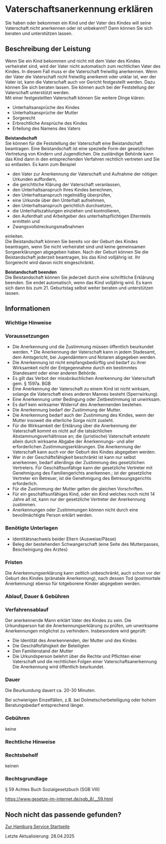 




Vaterschaftsanerkennung erklären
================================

Sie haben oder bekommen ein Kind und der Vater des Kindes will seine Vaterschaft nicht anerkennen oder ist unbekannt? Dann können Sie sich beraten und unterstützen lassen.

Beschreibung der Leistung
-------------------------

Wenn Sie ein Kind bekommen und nicht mit dem Vater des Kindes verheiratet sind, wird der Vater nicht automatisch zum rechtlichen Vater des Kindes. In diesem Fall muss er die Vaterschaft freiwillig anerkennen. Wenn der Vater die Vaterschaft nicht freiwillig anerkennt oder unklar ist, wer der Vater ist, kann die Vaterschaft auch vor Gericht festgestellt werden. Dazu können Sie sich beraten lassen. Sie können auch bei der Feststellung der Vaterschaft unterstützt werden.  
Mit einer festgestellten Vaterschaft können Sie weitere Dinge klären:

* Unterhaltsansprüche des Kindes
* Unterhaltsansprüche der Mutter
* Sorgerecht
* Erbrechtliche Ansprüche des Kindes
* Erteilung des Namens des Vaters

**Beistandschaft**   
Sie können für die Feststellung der Vaterschaft eine Beistandschaft beantragen. Eine Beistandschaft ist eine spezielle Form der gesetzlichen Vertretung von Kindern und Jugendlichen. Die zuständige Behörde kann das Kind dann in den entsprechenden Verfahren rechtlich vertreten und Sie so entlasten. Es kann zum Beispiel

* den Vater zur Anerkennung der Vaterschaft und Aufnahme der nötigen Urkunden auffordern,
* die gerichtliche Klärung der Vaterschaft veranlassen,
* den Unterhaltsanspruch Ihres Kindes berechnen,
* den Unterhaltsanspruch regelmäßig überprüfen,
* eine Urkunde über den Unterhalt aufnehmen,
* den Unterhaltsanspruch gerichtlich durchsetzen,
* die Unterhaltszahlungen einziehen und kontrollieren,
* den Aufenthalt und Arbeitgeber des unterhaltspflichtigen Elternteils ermitteln und
* Zwangsvollstreckungsmaßnahmen

einleiten.  
Die Beistandschaft können Sie bereits vor der Geburt des Kindes beantragen, wenn Sie nicht verheiratet sind und keine gemeinsamen Sorgeerklärungen abgegeben haben. Nach der Geburt können Sie die Beistandschaft jederzeit beantragen, bis das Kind volljährig ist. Ihr Sorgerecht wird davon nicht eingeschränkt.  
  
**Beistandschaft beenden**   
Die Beistandschaft können Sie jederzeit durch eine schriftliche Erklärung beenden. Sie endet automatisch, wenn das Kind volljährig wird. Es kann sich dann bis zum 21. Geburtstag selbst weiter beraten und unterstützen lassen.

Informationen
-------------

### Wichtige Hinweise

### Voraussetzungen

* Die Anerkennung und die Zustimmung müssen öffentlich beurkundet werden. \* Die Anerkennung der Vaterschaft kann in jedem Stadesamt, dem Amtsgericht, bei Jugendämtern und Notaren abgegeben werden.
* Die Anerkennung ist nicht empfangsbedürftig und bedarf zu ihrer Wirksamkeit nicht der Entgegennahme durch ein bestimmtes Standesamt oder einer anderen Behörde.
* Es gilt das Verbot der missbräuchlichen Anerkennung der Vaterschaft gem. § 1597a. BGB
* Eine Anerkennung der Vaterschaft zu einem Kind ist nicht wirksam, solange die Vaterschaft eines anderen Mannes besteht (Sperrwirkung).
* Eine Anerkennung unter Bedingung oder Zeitbestimmung ist unwirksam.
* Es darf kein wirksamer Widerruf des Anerkennenden bestehen.
* Die Anerkennung bedarf der Zustimmung der Mutter.
* Die Anerkennung bedarf auch der Zustimmung des Kindes, wenn der Mutter insoweit die elterliche Sorge nicht zusteht.
* Für die Wirksamkeit der Erklärung über die Anerkennung der Vaterschaft kommt es nicht auf die tatsächlichen Abstammungsverhältnisse an; die (juristische) Vaterschaft entsteht allein durch wirksame Abgabe der Anerkennungs- und aller erforderlichen Zustimmungserklärungen. Die Anerkennung der Vaterschaft kann auch vor der Geburt des Kindes abgegeben werden.
* Wer in der Geschäftsfähigkeit beschränkt ist kann nur selbst anerkennen, bedarf allerdings der Zustimmung des gesetzlichen Vertreters. Für Geschäftsunfähige kann der gesetzliche Vertreter mit Genehmigung des Familiengerichts anerkennen.; ist der gesetzliche Vertreter ein Betreuer, ist die Genehmigung des Betreuungsgerichts erforderlich.
* Für die Zustimmung der Mutter gelten die gleichen Vorschriften.
* Für ein geschäftsunfähiges Kind, oder ein Kind welches noch nicht 14 Jahre alt ist, kann nur der gesetzliche Vertreter der Anerkennung zustimmen.
* Anerkennungen oder Zustimmungen können nicht durch eine bevollmächtigte Person erklärt werden.

### Benötigte Unterlagen

* Identitätsnachweis beider Eltern (Ausweise/Pässe)
* Beleg der bestehenden Schwangerschaft (eine Seite des Mutterpasses, Bescheinigung des Arztes)

### Fristen

Die Anerkennungserklärung kann zeitlich unbeschränkt, auch schon vor der Geburt des Kindes (pränatale Anerkennung), nach dessen Tod (postmortale Anerkennung) ebenso für totgeborene Kinder abgegeben werden.

### Ablauf, Dauer & Gebühren

### Verfahrensablauf

Der anerkennende Mann erklärt Vater des Kindes zu sein. Die Urkundsperson hat die Anerkennungserklärung zu prüfen, um unwirksame Anerkennungen möglichst zu verhindern. Insbesondere wird geprüft:

* Die Identität des Anerkennenden, der Mutter und des Kindes
* Die Geschäftsfähigkeit der Beteiligten
* Den Familienstand der Mutter
* Die Urkundsperson belehrt über die Rechte und Pflichten einer Vaterschaft und die rechtlichen Folgen einer Vaterschaftsanerkennung Die Anerkennung wird öffentlich beurkundet.

### Dauer

Die Beurkundung dauert ca. 20-30 Minuten.  
  
Bei schwierigen Einzelfällen, z.B. bei Dolmetscherbeteiligung oder hohem Beratungsbedarf entsprechend länger.

### Gebühren

keine

### Rechtliche Hinweise

### Rechtsbehelf

keinen

### Rechtsgrundlage

§ 59 Achtes Buch Sozialgesetzbuch (SGB VIII)  
  
<https://www.gesetze-im-internet.de/sgb_8/__59.html>

Noch nicht das passende gefunden?
---------------------------------

 [Zur Hamburg Service Startseite](/service/)

Letzte Aktualisierung: 28.04.2025


